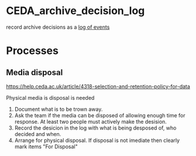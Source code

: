 # CEDA_archive_decision_log

record archive decisions as a [log of events](log.md)

# Processes

## Media disposal

https://help.ceda.ac.uk/article/4318-selection-and-retention-policy-for-data

Physical media is disposal is needed 

1. Document what is to be trown away.
2. Ask the team if the media can be disposed of allowing enough time for response. At least two people must actively make the desision.
3. Record the desicion in the log with what is being desposed of, who decided and when.
4. Arrange for physical disposal. If disposal is not imediate then clearly mark items "For Disposal" 

    
